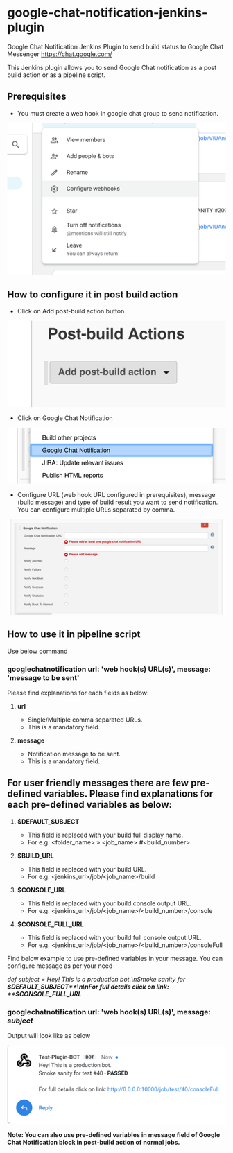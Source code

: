 # google-chat-notification-jenkins-plugin

Google Chat Notification Jenkins Plugin to send build status to Google Chat Messenger https://chat.google.com/

This Jenkins plugin allows you to send Google Chat notification as a post build action or as a pipeline script.


## Prerequisites

- You must create a web hook in google chat group to send notification.

![Screenshot](docs/configure-web-hook.png)


## How to configure it in post build action

- Click on Add post-build action button

![Screenshot](docs/add-post-build-action.png)

- Click on Google Chat Notification

![Screenshot](docs/click-google-chat-notification.png)

- Configure URL (web hook URL configured in prerequisites), message (build message) and type of build result you want to send notification. You can configure multiple URLs separated by comma.

![Screenshot](docs/details.png)


## How to use it in pipeline script

Use below command
### googlechatnotification url: 'web hook(s) URL(s)', message: 'message to be sent'

Please find explanations for each fields as below:

1. **url**
   - Single/Multiple comma separated URLs.
   - This is a mandatory field.

2. **message**
   - Notification message to be sent.
   - This is a mandatory field.


## For user friendly messages there are few pre-defined variables. Please find explanations for each pre-defined variables as below:

1. **$DEFAULT_SUBJECT**
   - This field is replaced with your build full display name.
   - For e.g. <folder_name> » <job_name> #<build_number>

2. **$BUILD_URL**
   - This field is replaced with your build URL.
   - For e.g. <jenkins_url>/job/<job_name>/build

3. **$CONSOLE_URL**
   - This field is replaced with your build console output URL.
   - For e.g. <jenkins_url>/job/<job_name>/<build_number>/console

4. **$CONSOLE_FULL_URL**
   - This field is replaced with your build full console output URL.
   - For e.g. <jenkins_url>/job/<job_name>/<build_number>/consoleFull

Find below example to use pre-defined variables in your message. You can configure message as per your need

*def subject = Hey! This is a production bot.\nSmoke sanity for **$DEFAULT_SUBJECT**\n\nFor full details click on link: **$CONSOLE_FULL_URL***

### googlechatnotification url: 'web hook(s) URL(s)', message: *subject*

Output will look like as below

![Screenshot](docs/output-sample.png)


**Note: You can also use pre-defined variables in message field of Google Chat Notification block in post-build action of normal jobs.**
